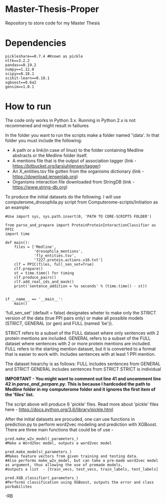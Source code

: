 # Master-Thesis-Proper
Repository to store code for my Master Thesis

# Dependencies
    pickleshare==0.7.4 #Known as pickle
    nltk==3.2.2
    pandas==0.19.2
    numpy==1.12.0
    scipy==0.18.1
    scikit-learn==0.18.1
    xgboost==0.6a2
    gensim==1.0.1
    
    

# How to run
The code only works in Python 3.x. Running in Python 2.x is not recommened and might result in failiures 

In the folder you want to run the scripts make a folder named '\data'. In that folder you must include the following:

* A path or a link(in case of linux) to the folder containing Medline abstracts or the Medline folder itself.
* A mentions file that is the output of association tagger (link - https://bitbucket.org/larsjuhljensen/tagger)
* An X_entities.tsv file gotten from the organisms dictionary (link - https://download.jensenlab.org)
* Organisms interaction file downloaded from StringDB (link - https://www.string-db.org)

To produce the initial datasets do the following. I will use computerome_drosophila.py script from Computerome-scripts/Initiation as an example:

    #Use import sys, sys.path.insert(0, 'PATH TO CORE-SCRIPTS FOLDER')
    
    from parse_and_prepare import ProteinProteinInteractionClassifier as PPIC
    import time 
    
    def main():
        files = ['Medline',
                 'drosophila_mentions',
                 'fly_entities.tsv',
                 '7227.protein.actions.v10.txt']
        clf = PPIC(files, full_sen_set=True)
        clf.prepare()
        st = time.time() for timing
        clf.produce_pairs()
        clf.add_real_ids_and_mask()
        print('sentence_addition = %s seconds' % (time.time() - st))


    if __name__ == '__main__':
        main()
        
'full_sen_set' (default = false) designates wheter to make only the STRICT version of the data (true PPI pairs only) or make all possible models (STRICT, GENERAL (or gen) and FULL (named 'be')).

STRICT refers to a subset of the FULL dataset where only sentences with 2 protein mentions are included.
GENERAL refers to a subset of the FULL dataset where sentences with 2 or more protein mentions are included.
FULL refers to the starting mention dataset, but it is converted to a format that is easier to work with. Includes sentences with at least 1 PPI mention.

The dataset hiearchy is as follows:
FULL includes sentences from GENERAL and STRICT
GENERAL includes sentences from STRICT
STRICT is individual

**IMPORTANT - You might want to comment out line 41 and uncomment line 42 in _parse_and_perpare.py_. This is because I hardcoded the path to Medline folder in my computerome folder and it ignores the first item of the 'files' list.**

The script above will produce 6 'pickle' files. Read more about 'pickle' files here - https://docs.python.org/3.6/library/pickle.html

After the initial datasets are procuded, one can use functions in prediction.py to perform word2vec modeling and prediction with XGBoost. There are three main functions that could be of use - 

    pred.make_w2v_model(_parameters_) 
    #Make a Word2Vec model, outputs a word2vec model
    
    pred.make_models(_parameters_) 
    #Makes feature vectors from given training and testing data. 
    #Also performs make_w2v_model, but can take a pre-made word2vec model as argument, thus allowing the use of premade models,  
    #outputs a list  - [train_vecs, test_vecs, train_labels, test_labels]
    
    pred.XGB_classifier(_parameters_) 
    #Performs classification using XGBoost, outputs the error and class porbabilites

-RB

